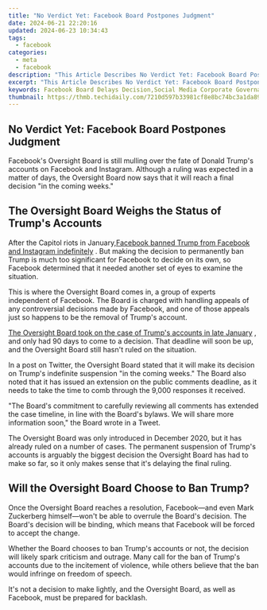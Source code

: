 ```yaml
---
title: "No Verdict Yet: Facebook Board Postpones Judgment"
date: 2024-06-21 22:20:16
updated: 2024-06-23 10:34:43
tags:
  - facebook
categories:
  - meta
  - facebook
description: "This Article Describes No Verdict Yet: Facebook Board Postpones Judgment"
excerpt: "This Article Describes No Verdict Yet: Facebook Board Postpones Judgment"
keywords: Facebook Board Delays Decision,Social Media Corporate Governance,Facebook Faces Uncertainty,Corporate Board Postponement Tactics,Tech Giants Governance Delays,Social Media Litigation Status,No Judgment Day for Social Platforms?
thumbnail: https://thmb.techidaily.com/7210d597b33981cf8e8bc74bc3a1da89a343d982eff67b18284889061aed1be5.jpg
---
```


## No Verdict Yet: Facebook Board Postpones Judgment

 Facebook's Oversight Board is still mulling over the fate of Donald Trump's accounts on Facebook and Instagram. Although a ruling was expected in a matter of days, the Oversight Board now says that it will reach a final decision "in the coming weeks."

## The Oversight Board Weighs the Status of Trump's Accounts

 After the Capitol riots in January,[Facebook banned Trump from Facebook and Instagram indefinitely](https://www.makeuseof.com/facebook-instagram-indefinitely-ban-trumps-account/) . But making the decision to permanently ban Trump is much too significant for Facebook to decide on its own, so Facebook determined that it needed another set of eyes to examine the situation.

 This is where the Oversight Board comes in, a group of experts independent of Facebook. The Board is charged with handling appeals of any controversial decisions made by Facebook, and one of those appeals just so happens to be the removal of Trump's account.

[The Oversight Board took on the case of Trump's accounts in late January](https://www.makeuseof.com/facebooks-oversight-board-determine-fate-trumps-account/) , and only had 90 days to come to a decision. That deadline will soon be up, and the Oversight Board still hasn't ruled on the situation.

 In a post on Twitter, the Oversight Board stated that it will make its decision on Trump's indefinite suspension "in the coming weeks." The Board also noted that it has issued an extension on the public comments deadline, as it needs to take the time to comb through the 9,000 responses it received.

 "The Board's commitment to carefully reviewing all comments has extended the case timeline, in line with the Board's bylaws. We will share more information soon," the Board wrote in a Tweet.

 The Oversight Board was only introduced in December 2020, but it has already ruled on a number of cases. The permanent suspension of Trump's accounts is arguably the biggest decision the Oversight Board has had to make so far, so it only makes sense that it's delaying the final ruling.

## Will the Oversight Board Choose to Ban Trump?

 Once the Oversight Board reaches a resolution, Facebook—and even Mark Zuckerberg himself—won't be able to overrule the Board's decision. The Board's decision will be binding, which means that Facebook will be forced to accept the change.

 Whether the Board chooses to ban Trump's accounts or not, the decision will likely spark criticism and outrage. Many call for the ban of Trump's accounts due to the incitement of violence, while others believe that the ban would infringe on freedom of speech.

 It's not a decision to make lightly, and the Oversight Board, as well as Facebook, must be prepared for backlash.


<ins class="adsbygoogle"
     style="display:block"
     data-ad-format="autorelaxed"
     data-ad-client="ca-pub-7571918770474297"
     data-ad-slot="1223367746"></ins>



<ins class="adsbygoogle"
     style="display:block"
     data-ad-client="ca-pub-7571918770474297"
     data-ad-slot="8358498916"
     data-ad-format="auto"
     data-full-width-responsive="true"></ins>

